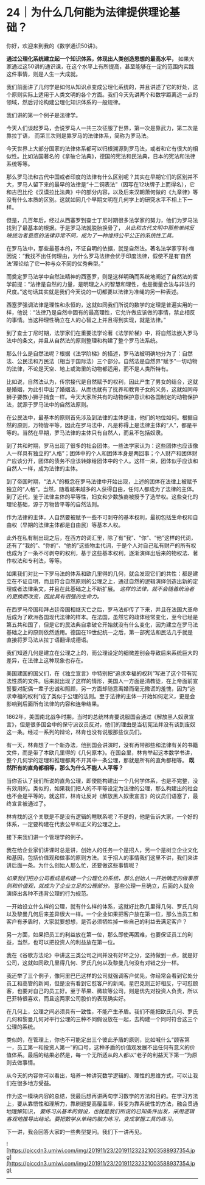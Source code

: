 # 24｜为什么几何能为法律提供理论基础？

你好，欢迎来到我的《数学通识50讲》。

 **通过公理化系统建立起一个知识体系，体现出人类创造思想的最高水平，** 如果大家通过这50讲的通识课，在这个水平上有所提高，甚至能够在一定的范围内实践这件事情，则是人生一大成就。

我们前面讲了几何学是如何从知识点变成公理化系统的，并且讲述了它的好处，这个原则实际上适用于人类文明的各个方面。我们今天先讲两个和数学距离远一点的领域，然后讨论构建公理化知识体系的一般规律。

我们讲的第一个例子是法律学。

今天人们谈起罗马，会说罗马人一共三次征服了世界，第一次是靠武力，第二次是靠拉丁语， 而第三次则是靠罗马的法律体系，简称为罗马法。

今天世界上大部分国家的法律体系都可以归根溯源到罗马法，或者和它有很大的相似性。比如法国著名的《拿破仑法典》，德国的宪法和民法典，日本的宪法和法律系统等等。

那么罗马法和古代中国或者印度的法律有什么区别呢？其实在早期它们的区别并不大，罗马人留下来的最早的法律是“十二铜表法”（因写在12块牌子上而得名），它和古巴比伦《汉谟拉比法典》中的部分内容，以及后来汉朝萧何做的《九章律》等没有什么本质的区别。这就如同几个早期文明在几何学上的研究水平不相上下一样。

但是，几百年后，经过从西塞罗到查士丁尼时期很多法学家的努力，他们为罗马法找到了最基本的根据。于是罗马法就脱胎换骨了， *从此和古代文明中那些单纯反映统治者意愿的法律非常不同，成为了一种维持公平公正的系统性工具。*

在罗马法中，那些最基本的，不证自明的依据，就是自然法。著名法学家亨利·梅因说：“我找不出任何理由，为什么罗马法律会优于印度法律，假使不是有‘自然法’理论给了它一种与众不同的优秀典型。”

而奠定罗马法学中自然法精神的西塞罗，则是这样明确而系统地阐述了自然法的哲学前提：“法律是自然的力量，是明理之人的智慧和理性，也是衡量合法与非法的尺度。”这句话其实就是我们今天说的一切都要以法律为准绳的另一种表述。

西塞罗强调法律是理性和永恒的，这就如同我们所说的数学的定理是普遍实用的一样，他说：“法律乃是自然中固有的最高理性，它允许做应该做的事情，禁止相反的事情。当这种理性确立在人的心智之上并且得到实现，就是法律。”

到了查士丁尼时期，法学家们在重要法学论著《法学阶梯》中，将自然法嵌入罗马法中的条文，并且从自然法的原则整理和构建了整个罗马法系统。

那么什么是自然法呢？根据《法学阶梯》的描述，罗马法被明确地分为了：自然法、公民法和万民法（相当于国际法）三个部分。自然法是自然界“赋予”一切动物的法律，不论是天空、地上或海里的动物都适用，而不是人类所特有。

比如说，自然法认为，传宗接代是自然赋予的权利，因此产生了男女的结合，这就是婚姻，为此引申出了婚姻法，从而也就有了抚养和教育子女的义务，这就如同母狮子要教小狮子捕食一样。今天大家所共有的动物保护意识和各国制定的动物保护法，就源于罗马法中的自然法原则。

在公民法中，最基本的原则首先涉及到法律的主体是谁，他们的地位如何。根据自然的原则，万物皆平等，因此在罗马法中，凡是称得上是法律主体的“人”，都是平等的。当然在早期，罗马法律的主体只有自然人，而且不包括奴隶。

到了共和时期，罗马出现了很多的社会团体。一些法学家认为：这些团体也应该像人一样具有独立的“人格”；团体中的个人和团体本身是两回事；个人财产和团体财产应该分开，团体的债务不应该转嫁给团体中的个人。这样一来，团体似乎应该和自然人一样，成为法律的主体。

到了帝国时期，“法人”的概念在罗马法律中开始出现，上述的团体在法律上被赋予独立的“人格”。当然，随着越来越多的人获得自由，任何人都成为了法律的主体。到了近代，鉴于法律主体的平等性，妇女和少数族裔被授予了选举权。这些变化的理论基础，源于万物皆平等的自然法则。

作为法律的主体，人自然要被赋予一些不可剥夺的基本权利，最初包括生命权和自由权（早期的法律主体都是自由民）等基本人权。

此外在私有制出现之后，在西方的词汇里，除了有“我”、“你”、“他”这样的代词，还有了“我的”、“你的”、“他的”这些物主代词，于是个人对自己私有财产的所有权也成为了一条不可剥夺的权利，基于这些基本权利，逐渐演绎出后来的物权法、著作权法和专利法，等等。

如果我们对比一下罗马法的体系和欧几里得的几何，就会发现它们的共性：都是建立在不证自明，而且符合自然原则的公理之上，通过自然的逻辑演绎创造出新的定理或者法律条文，并且在此基础之上不断扩展。 *这样的法律，就不会随着统治者的更换而改变，因此具有很强的生命力。*

在西罗马帝国和拜占廷帝国相继灭亡之后，罗马法却传了下来，并且在法国大革命后成为了欧洲各国现代法律的样本。在法国，虽然它的政体经常变化，至今已经是第五共和国了，但是它的民法典自拿破仑开始就没有什么变化，因为建立在罗马法基础之上的原则依然适用。德国在19世纪统一之后，第一部宪法和民法几乎就是直接将罗马法从拉丁语翻译成德语。

我们知道几何是建立在公理之上的，而公理设定的细微差别会导致后来系统巨大的差异，在法律上这种现象也存在。

美国建国的国父们，在《独立宣言》中特别把“追求幸福的权利”写进了这个带有宪法性质的文件。后来就出现了这样的情形，美国人一方面是清教徒，在上帝面前宣誓要对配偶一辈子忠诚和照顾，另一方面却随意离婚而毫无撒谎的羞愧，因为“追求幸福的权利”成了类似于公理的法则。至于法律的主体一开始如何定义，更是会影响到后面所有法律的内容和连带结果。

1862年，美国南北战争时期，当时的总统林肯要说服国会通过《解放黑人奴隶宣言》，但是很多国会中的保守派议员反对，他们的理由是当初宪法并没有谈到废奴这一条。经过一系列的辩论，林肯也没有说服那些议员们。

有一天，林肯想了一个新办法，他到国会讲演时，没有再带那些和法律有关的书籍文件，而是带了本欧几里得的《几何原本》。在国会里，林肯举起这本数学书讲，整个几何学的定理和推理都离不开其中一条公理，那就是所有的直角都相等。 **既然所有的直角都相等，那么为什么不能人人平等？**

当你否认了我们所说的直角公理，即使能构建出一个几何学体系，也是不完整，没有效用的。类似的，如果我们把人的不平等设定为法律的公理，那么构建出的社会也不会是平等的。就这样，林肯让反对《解放黑人奴隶宣言》的议员们语塞了，最终宣言被通过了。

林肯找的这个关联是不是没有逻辑的瞎联系呢？不是的，他是告诉大家，一个好的体系，一定要构建在代表公平和正义的公理之上。

接下来我们讲一个管理学的例子。

我在给企业家们讲课时总是讲，创始人的任务一个是招人，另一个是树立企业文化和基因，包括价值观和做事的原则方法。关于招人的事情我们这里不讲，我们来讲讲后面一条。为什么创始人那么忙，还要做这些事情呢？

 *如果我们把办公司看成是构建一个公理化的系统，那么创始人一开始确定的做事原则和价值观，就成为了企业立足的公理部分。* 那些公理一旦确立，后面的人就会演绎出各种不违背公理的行为规范。

一开始设立什么样的公理，就有什么样的体系，这就好比欧几里得几何、罗氏几何以及黎曼几何后来差异很大一样。一个企业如果把客户放在第一位，那么当员工和客户有矛盾时，大家就要想想，是否必须牺牲掉一些自己的利益去满足客户？

另一方面，如果把员工的利益放在第一位，那么即使再困难，也要保证员工的利益，当然，也可以把投资人的利益放在第一位。

我在《谷歌方法论》中讲这三类公司之间并没有好坏之分，坚持做到一点，就是好公司，这就如同欧几里得几何、罗氏几何以及黎曼几何没有对错之分一样。

我还举了三个例子，像阿里巴巴这样的公司就强调客户优先，你经常会看到它处分员工和高管的新闻，但是没有看到它怼客户的新闻。星巴克则正好相反，宁可怼顾客，也要对自己的员工好。至于苹果、微软等公司，则是优先对投资人负责，所以巴菲特很喜欢，而且这两家公司股价的表现确实好。

在几何上，公理之间必须具有一致性，不能产生矛盾。我们不能把欧氏几何、罗氏几何和黎曼几何对平行公理的三种不同假设放在一起，去构建一个同时符合这三个公理的系统。

类似的，在管理上，你也不可能定出三个彼此矛盾的原则，比如喊什么“顾客第一，员工第一和投资人第一”的口号，这种矛盾的价值观发展不出任何有意义的价值体系。最后的结果必然是，每一个无所适从的人都以“老子的利益天下第一”为原则去做事情。

从今天的内容你可以看出，培养一种讲究数学逻辑的、理性的思维方式，可以让我们在很多地方受益。

作为这一模块内容的总结，我最后想再讲两句学习数学的方法和目的。在学习方法上，要从靠悟性和理解力，靠刷题提高覆盖率，转变为靠系统性的方法，融会贯通地理解知识， *要练习从基本的假设，也就是我们所说的已知条件出发，采用逻辑客观地推导出结论。要把数学从单纯的脑力练习，变成掌握工具的练习。*

下一讲，我会回答大家的一些典型提问。我们下一讲再见。

![https://piccdn3.umiwi.com/img/201911/23/201911232321003588937354.jpg](https://piccdn3.umiwi.com/img/201911/23/201911232321003588937354.jpg)

---
